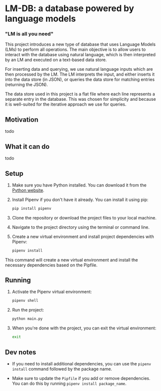 # LM-DB: a database powered by language models
### "LM is all you need"
This project introduces a new type of database that uses Language Models (LMs) to perform all operations. The main objective is to allow users to interact with the database using natural language, which is then interpreted by an LM and executed on a text-based data store.

For inserting data and querying, we use natural language inputs which are then processed by the LM. The LM interprets the input, and either inserts it into the data store (in JSON), or queries the data store for matching entries (returning the JSON).

The data store used in this project is a flat file where each line represents a separate entry in the database. This was chosen for simplicity and because it is well-suited for the iterative approach we use for queries.

## Motivation
todo

## What it can do
todo


## Setup

1. Make sure you have Python installed. You can download it from the [Python website](https://www.python.org/downloads/).

2. Install Pipenv if you don't have it already. You can install it using pip:

   ```bash
   pip install pipenv
   ```

3. Clone the repository or download the project files to your local machine.

4. Navigate to the project directory using the terminal or command line.

5. Create a new virtual environment and install project dependencies with Pipenv:

   ```bash
   pipenv install
   ```

This command will create a new virtual environment and install the necessary dependencies based on the Pipfile.

## Running

1. Activate the Pipenv virtual environment:

   ```bash
   pipenv shell
   ```

2. Run the project:

   ```bash
   python main.py
   ```

3. When you're done with the project, you can exit the virtual environment:

   ```bash
   exit
   ```

## Dev notes

- If you need to install additional dependencies, you can use the `pipenv install` command followed by the package name.

- Make sure to update the `Pipfile` if you add or remove dependencies. You can do this by running `pipenv install package_name`.